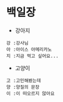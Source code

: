 # 백일장

- 강아지
```
강 :강사님
아 :아이스 아메리카노
지 :지금 먹고 싶어요...
```

- 고양이
```
고 :고민해봤는데
양 :양질의 문장
이 :이 떠오르지 않아요
```